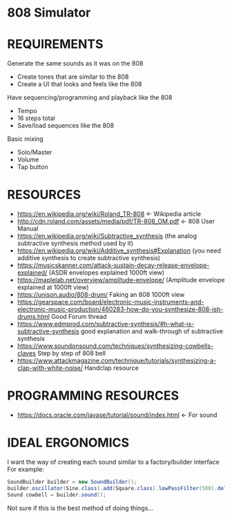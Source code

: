 # 808 Simulator

REQUIREMENTS
=====
Generate the same sounds as it was on the 808
 - Create tones that are similar to the 808
 - Create a UI that looks and feels like the 808

Have sequencing/programming and playback like the 808
 - Tempo
 - 16 steps total
 - Save/load sequences like the 808

Basic mixing
 - Solo/Master
 - Volume
 - Tap button

RESOURCES
=====
- https://en.wikipedia.org/wiki/Roland_TR-808 <- Wikipedia article
- http://cdn.roland.com/assets/media/pdf/TR-808_OM.pdf <- 808 User Manual
- https://en.wikipedia.org/wiki/Subtractive_synthesis (the analog subtractive synthesis method used by it)
- https://en.wikipedia.org/wiki/Additive_synthesis#Explanation (you need additive synthesis to create subtractive synthesis)
- https://musicskanner.com/attack-sustain-decay-release-envelope-explained/ (ASDR envelopes explained 1000ft view)
- https://maplelab.net/overview/amplitude-envelope/ (Amplitude envelope explained at 1000ft view)
- https://unison.audio/808-drum/ Faking an 808 1000ft view
- https://gearspace.com/board/electronic-music-instruments-and-electronic-music-production/460283-how-do-you-synthesize-808-ish-drums.html Good Forum thread
- https://www.edmprod.com/subtractive-synthesis/#h-what-is-subtractive-synthesis good explanation and walk-through of subtractive synthesis
- https://www.soundonsound.com/techniques/synthesizing-cowbells-claves Step by step of 808 bell
- https://www.attackmagazine.com/technique/tutorials/synthesizing-a-clap-with-white-noise/ Handclap resource


PROGRAMMING RESOURCES
====
- https://docs.oracle.com/javase/tutorial/sound/index.html <- For sound


IDEAL ERGONOMICS
====
I want the way of creating each sound similar to a factory/builder interface
For example:
```java
SoundBuilder builder = new SoundBuilder();
builder.oscillator(Sine.class).add(Square.class).lowPassFilter(500).delay(10);
Sound cowbell = builder.sound();
```
Not sure if this is the best method of doing things...